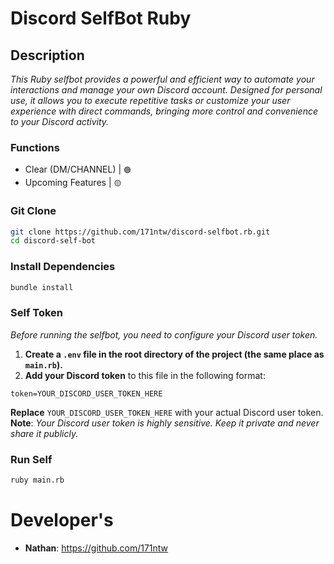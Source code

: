 # Discord SelfBot Ruby

## Description
*This Ruby selfbot provides a powerful and efficient way to automate your interactions and manage your own Discord account. Designed for personal use, it allows you to execute repetitive tasks or customize your user experience with direct commands, bringing more control and convenience to your Discord activity.*

### Functions

- Clear (DM/CHANNEL) | `🟢`
- Upcoming Features | `🟡`

### Git Clone

```bash
git clone https://github.com/171ntw/discord-selfbot.rb.git
cd discord-self-bot
```

### Install Dependencies

```bash
bundle install
```

### Self Token
*Before running the selfbot, you need to configure your Discord user token.*
1. **Create a `.env` file in the root directory of the project (the same place as `main.rb`).**
2. **Add your Discord token** to this file in the following format:
```
token=YOUR_DISCORD_USER_TOKEN_HERE
```
**Replace** `YOUR_DISCORD_USER_TOKEN_HERE` with your actual Discord user token.
**Note**: *Your Discord user token is highly sensitive. Keep it private and never share it publicly.*

### Run Self

```bash
ruby main.rb
```

# Developer's
- **Nathan**: https://github.com/171ntw
